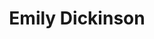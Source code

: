 ---
title: "Emily Dickinson"
hashtag: "emily-dickinson"
born-on: 1830-12-10
died-on: 1886-05-15
layout: hashtag
tags:
  - American
  - Poet
  - Human Being
  - dead at the moment
---